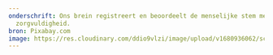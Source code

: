 ```yaml
---
onderschrift: Ons brein registreert en beoordeelt de menselijke stem met grote
  zorgvuldigheid.
bron: Pixabay.com
image: https://res.cloudinary.com/ddio9vlzi/image/upload/v1680936062/sciencegeek/posts/sexy-vrouw-oor.jpg
---
```

